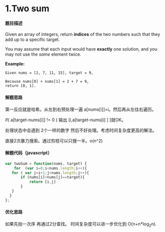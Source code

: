 # 1.Two sum

#### 题目描述

Given an array of integers, return **indices** of the two numbers such that they add up to a specific target.

You may assume that each input would have **exactly** one solution, and you may not use the *same* element twice.

**Example:**

```
Given nums = [2, 7, 11, 15], target = 9,

Because nums[0] + nums[1] = 2 + 7 = 9,
return [0, 1].
```

#### 解题思路

第一反应就是哈希。从左到右预处理一遍 a[nums[i]]=i。然后再从左往右遍历。

if( a[target-nums[i]] != 0  )  输出 [i,a[target-nums[i] ] ]就OK。

处理状态中会遇到 2个一样的数字 然后不好处理。考虑时间复杂度更高的解法。

直接2次暴力搜索。通过剪枝可以只搜一半。o(n^2)

#### 解题代码（javascript）

```javascript
var twoSum = function(nums, target) {
    for  (var i=0;i<nums.length;i++){
   for ( var j=i+1;j<nums.length;j++){
       if (nums[i]+nums[j]==target){
           return [i,j]
       }
   }
  } 
};
```



#### 优化思路

如果先拍一次序 再通过2分查找。 时间复杂度可以进一步优化到 O(n+n*log<sub>2</sub>n).

